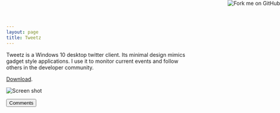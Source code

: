 ```yaml
---
layout: page  
title: Tweetz
---
```


Tweetz is a Windows 10 desktop twitter client. Its minimal design mimics gadget style applications. I use it to monitor current events and follow others in the developer community.

[Download](https://github.com/mike-ward/tweetz/releases/latest).

![Screen shot](https://i.imgur.com/yCmnjAp.png)

<button onclick="load_disqus('tweetz.core', 'Tweetz');" class="pure-button">Comments</button>

<div id="disqus_thread"></div>
<a href="https://github.com/mike-ward/tweetz"><img style="position: absolute; top: 0; right: 0; border: 0;" src="https://camo.githubusercontent.com/652c5b9acfaddf3a9c326fa6bde407b87f7be0f4/68747470733a2f2f73332e616d617a6f6e6177732e636f6d2f6769746875622f726962626f6e732f666f726b6d655f72696768745f6f72616e67655f6666373630302e706e67" alt="Fork me on GitHub" data-canonical-src="https://s3.amazonaws.com/github/ribbons/forkme_right_orange_ff7600.png"></a>
